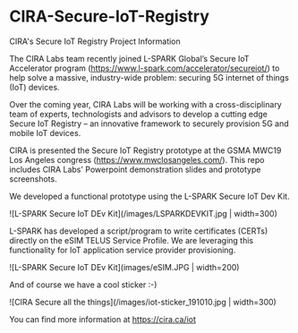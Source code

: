 # CIRA-Secure-IoT-Registry
CIRA's Secure IoT Registry Project Information

The CIRA Labs team recently joined L-SPARK Global’s Secure IoT Accelerator program (https://www.l-spark.com/accelerator/secureiot/) to help solve a massive, industry-wide problem: securing 5G internet of things (IoT) devices.

Over the coming year, CIRA Labs will be working with a cross-disciplinary team of experts, technologists and advisors to develop a cutting edge Secure IoT Registry – an innovative framework to securely provision 5G and mobile IoT devices.

CIRA is presented the Secure IoT Registry prototype at the GSMA MWC19 Los Angeles congress (https://www.mwclosangeles.com/).  This repo includes CIRA Labs' Powerpoint demonstration slides and prototype screenshots.

We developed a functional prototype using the L-SPARK Secure IoT Dev Kit. 

![L-SPARK Secure IoT DEv Kit](/images/LSPARKDEVKIT.jpg | width=300)

L-SPARK has developed a script/program to write certificates (CERTs) directly on the eSIM TELUS Service Profile. We are leveraging this functionality for IoT application service provider provisioning. 

![L-SPARK Secure IoT DEv Kit](images/eSIM.JPG | width=200)

And of course we have a cool sticker :-)

![CIRA Secure all the things](/images/iot-sticker_191010.jpg | width=300)

You can find more information at https://cira.ca/iot
